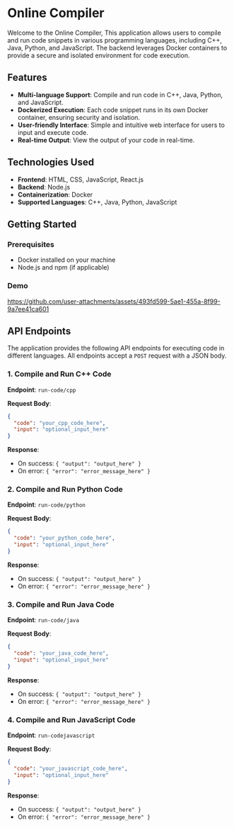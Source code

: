 # Online Compiler

Welcome to the Online Compiler, This application allows users to compile and run code snippets in various programming languages, including C++, Java, Python, and JavaScript. The backend leverages Docker containers to provide a secure and isolated environment for code execution.

## Features

- **Multi-language Support**: Compile and run code in C++, Java, Python, and JavaScript.
- **Dockerized Execution**: Each code snippet runs in its own Docker container, ensuring security and isolation.
- **User-friendly Interface**: Simple and intuitive web interface for users to input and execute code.
- **Real-time Output**: View the output of your code in real-time.

## Technologies Used

- **Frontend**: HTML, CSS, JavaScript, React.js
- **Backend**: Node.js
- **Containerization**: Docker
- **Supported Languages**: C++, Java, Python, JavaScript

## Getting Started

### Prerequisites

- Docker installed on your machine
- Node.js and npm (if applicable)

### Demo

https://github.com/user-attachments/assets/493fd599-5ae1-455a-8f99-9a7ee41ca601


## API Endpoints

The application provides the following API endpoints for executing code in different languages. All endpoints accept a `POST` request with a JSON body.

### 1. Compile and Run C++ Code

**Endpoint**: `run-code/cpp`

**Request Body**:
```json
{
  "code": "your_cpp_code_here",
  "input": "optional_input_here"
}
```

**Response**:
- On success: `{ "output": "output_here" }`
- On error: `{ "error": "error_message_here" }`

### 2. Compile and Run Python Code

**Endpoint**: `run-code/python`

**Request Body**:
```json
{
  "code": "your_python_code_here",
  "input": "optional_input_here"
}
```

**Response**:
- On success: `{ "output": "output_here" }`
- On error: `{ "error": "error_message_here" }`

### 3. Compile and Run Java Code

**Endpoint**: `run-code/java`

**Request Body**:
```json
{
  "code": "your_java_code_here",
  "input": "optional_input_here"
}
```

**Response**:
- On success: `{ "output": "output_here" }`
- On error: `{ "error": "error_message_here" }`

### 4. Compile and Run JavaScript Code

**Endpoint**: `run-codejavascript`

**Request Body**:
```json
{
  "code": "your_javascript_code_here",
  "input": "optional_input_here"
}
```

**Response**:
- On success: `{ "output": "output_here" }`
- On error: `{ "error": "error_message_here" }`
